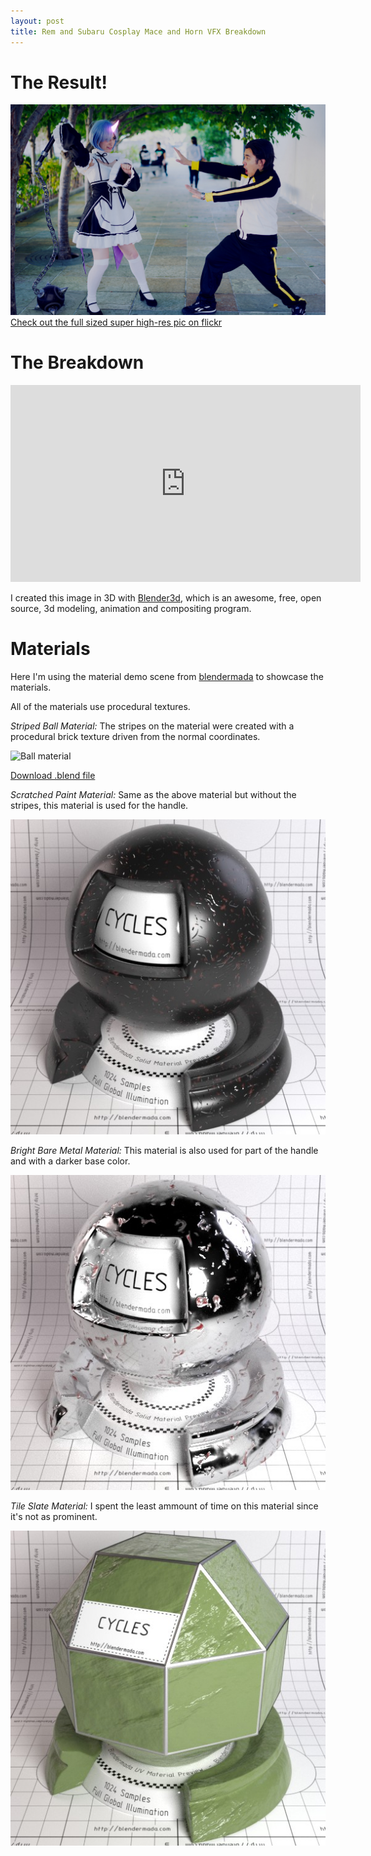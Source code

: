 ```yaml
---
layout: post
title: Rem and Subaru Cosplay Mace and Horn VFX Breakdown
---
```


The Result!
===========
![The final pic](/img/mace_large.jpg)
[Check out the full sized super high-res pic on flickr](https://flic.kr/p/ZgJBvR)

The Breakdown
=============
<iframe width="560" height="315" src="https://www.youtube.com/embed/NrRxSSgiYlU" frameborder="0" allowfullscreen></iframe>

I created this image in 3D with [Blender3d](http://www.blender.org/), which is an awesome, free, open source, 3d modeling, animation and compositing program.

Materials
=========
Here I'm using the material demo scene from [blendermada](http://blendermada.com/uploads/stuff/) to showcase the materials.

All of the materials use procedural textures.

*Striped Ball Material:*
The stripes on the material were created with a procedural brick texture driven from the normal coordinates.

![Ball material](/img/mat_ball.jpg)

[Download .blend file](/dl/mat_striped.blend)

*Scratched Paint Material:*
Same as the above material but without the stripes, this material is used for the handle.

![Scratched paint material](/img/mat_scratch.jpg)

*Bright Bare Metal Material:*
This material is also used for part of the handle and with a darker base color.

![Bare metal Material](/img/mat_metal.jpg)

*Tile Slate Material:*
I spent the least ammount of time on this material since it's not as prominent.

![Slate Material](/img/mat_slate.jpg)
